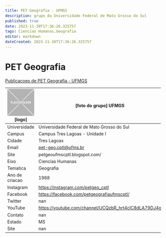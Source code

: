 ```yaml
---
title: PET Geografia - UFMGS
description: grupo da Universidade Federal de Mato Grosso do Sul
published: true
date: 2023-11-30T17:36:26.325757
tags: Ciencias Humanas,Geografia
editor: markdown
dateCreated: 2023-11-30T17:36:26.325757
---
```


# PET Geografia

[Publicacoes de PET Geografia - UFMGS](/atividade/122PETGeografiaUFMGS/feed.md)

| ![placeholder.png](/placeholder.png) [logo] | [foto do grupo] UFMGS         |
| ------------------------------------------- | ------------------------------------------------- |
| Universidade                                | Universidade Federal de Mato Grosso do Sul      |
| Campus                                      | Campus Tres Lagoas - Unidade I            |
| Cidade                                      | Tres Lagoas             |
| Email                                       | pet-geo.cptl@ufms.br             |
| Site                                        | petgeoufmscptl.blogspot.com/              |
| Eixo                                        | Ciencias Humanas              |
| Tematica                                    | Geografia          |
| Ano de criacao                              | 1988        |
| Instagram                                   | https://instagram.com/petgeo_cptl         |
| Facebook                                    | https://facebook.com/petgeografiaufmscptl/          |
| Twitter                                     | nan           |
| YouTube                                     | https://youtube.com/channel/UCQzbR_hrt4clC8dLA79DJ4g           |
| Contato                                     | nan         |
| Estado                                      |  MS            |
| Site                                        | nan |
